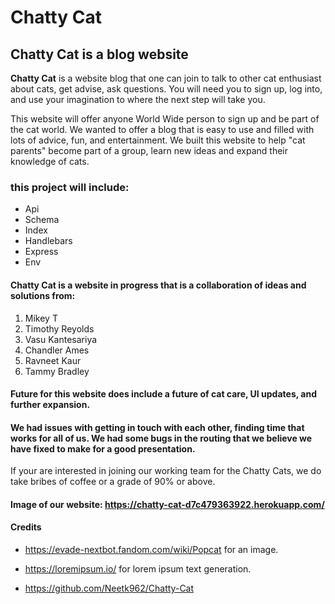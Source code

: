 # Chatty Cat

## Chatty Cat is a blog website

**Chatty Cat** is a website blog  that one can join to talk to other cat enthusiast about cats, get advise, ask questions. You will need you to sign up, log into, and use your imagination to where the next step will take you.

This website will offer anyone World Wide person to sign up and be part of the cat world. We wanted to offer a blog that is easy to use and filled with lots of advice, fun, and entertainment. We built this website to help "cat parents" become part of a group, learn new ideas and expand their knowledge of cats. 

### this project will include:

- Api
- Schema
- Index
- Handlebars
- Express
- Env


#### Chatty Cat is a website in progress that is a collaboration of ideas and solutions from:

1. Mikey T
2. Timothy Reyolds
3. Vasu Kantesariya
4. Chandler Ames
5. Ravneet Kaur
6. Tammy Bradley

#### Future for this website does include a future of cat care, UI updates, and further expansion. 
#### We had issues with getting in touch with each other, finding time that works for all of us.  We had some bugs in the routing that we believe we have fixed to make for a good presentation.

If your are interested in joining our working team for the 
Chatty Cats, we do take bribes of coffee or a grade of 90% or above. 

#### Image of our website: https://chatty-cat-d7c479363922.herokuapp.com/

#### Credits
- https://evade-nextbot.fandom.com/wiki/Popcat for an image.
- https://loremipsum.io/ for lorem ipsum text generation.

- https://github.com/Neetk962/Chatty-Cat

